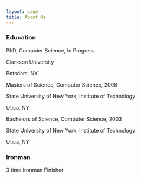 ```yaml
---
layout: page
title: About Me
---
```


### Education

PhD, Computer Science, In Progress

Clarkson University

Potsdam, NY


Masters of Science, Computer Science, 2008

State University of New York, Institute of Technology

Utica, NY


Bachelors of Science, Computer Science, 2003

State University of New York, Institute of Technology

Utica, NY

### Ironman

3 time Ironman Finisher
